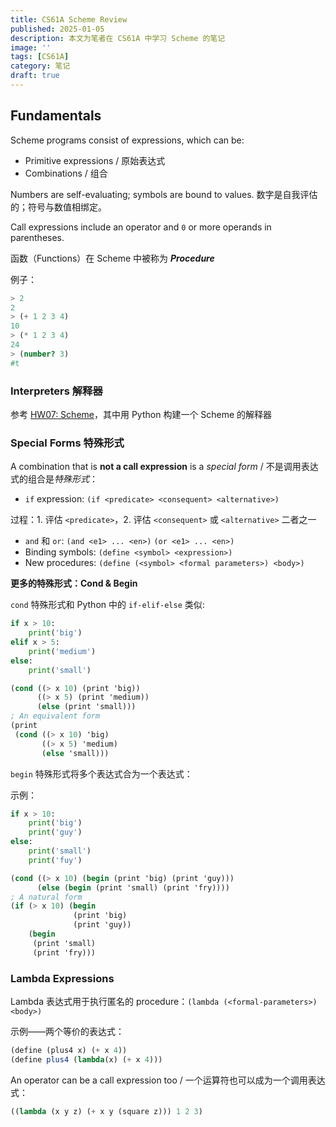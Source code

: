 ```yaml
---
title: CS61A Scheme Review
published: 2025-01-05
description: 本文为笔者在 CS61A 中学习 Scheme 的笔记
image: ''
tags: [CS61A]
category: 笔记
draft: true
---
```


## Fundamentals

Scheme programs consist of expressions, which can be:

- Primitive expressions / 原始表达式
- Combinations / 组合

Numbers are self-evaluating; symbols are bound to values. 数字是自我评估的；符号与数值相绑定。

Call expressions include an operator and `0` or more operands in parentheses.

函数（Functions）在 Scheme 中被称为 ***Procedure***



例子：

```scheme
> 2
2
> (+ 1 2 3 4)
10
> (* 1 2 3 4)
24
> (number? 3)
#t
```

### Interpreters 解释器

参考 [HW07: Scheme](https://cs61a.org/hw/hw07/)，其中用 Python 构建一个 Scheme 的解释器



### Special Forms 特殊形式

A combination that is **not a call expression** is a *special form* / 不是调用表达式的组合是*特殊形式*：

- `if` expression: `(if <predicate> <consequent> <alternative>)`

过程：1. 评估 `<predicate>`，2. 评估 `<consequent>` 或 `<alternative>` 二者之一

- `and` 和 `or`: `(and <e1> ... <en>)` `(or <e1> ... <en>)`
- Binding symbols: `(define <symbol> <expression>)`
- New procedures: `(define (<symbol> <formal parameters>) <body>)`

**更多的特殊形式：Cond & Begin**

`cond` 特殊形式和 Python 中的 `if-elif-else` 类似:

```python
if x > 10:
    print('big')
elif x > 5:
    print('medium')
else:
    print('small')
```

```scheme
(cond ((> x 10) (print 'big))
      ((> x 5) (print 'medium))
      (else (print 'small)))
; An equivalent form
(print
 (cond ((> x 10) 'big)
       ((> x 5) 'medium)
       (else 'small)))
```



`begin` 特殊形式将多个表达式合为一个表达式：

示例：

```python
if x > 10:
    print('big')
    print('guy')
else:
    print('small')
    print('fuy')
```

```scheme
(cond ((> x 10) (begin (print 'big) (print 'guy)))
      (else (begin (print 'small) (print 'fry))))
; A natural form
(if (> x 10) (begin
              (print 'big)
              (print 'guy))
    (begin
     (print 'small)
     (print 'fry)))
```



###  Lambda Expressions

Lambda 表达式用于执行匿名的 procedure：`(lambda (<formal-parameters>) <body>)`

示例——两个等价的表达式：

```scheme
(define (plus4 x) (+ x 4))
(define plus4 (lambda(x) (+ x 4)))
```

An operator can be a call expression too  / 一个运算符也可以成为一个调用表达式：

```scheme
((lambda (x y z) (+ x y (square z))) 1 2 3)
```

